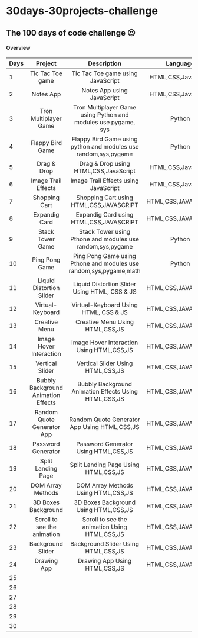# 30days-30projects-challenge

<h2>The 100 days of code challenge 😍</h2>


<h4>Overview</h4>


| Days         | Project        | Description   |  Language    |   Link    | Status    |
| :---         |     :---:      |     :---:     |    :---:     |   :---:     |    ---:   |
|1             |  Tic Tac Toe game      |   Tic Tac Toe game using JavaScript   |  HTML,CSS,JavaScript  | [Link of Project](https://hellcoder37.github.io/30days-30projects-challenge/Day1/index.html) |  Done ✔  |
|2             |     Notes App  |   Notes App using JavaScript   |    HTML,CSS,JavaScript |  [Link of Project](https://hellcoder37.github.io/30days-30projects-challenge/Day2/index.html)  | Done ✔   |
|3   | Tron Multiplayer Game       |    Tron Multiplayer Game using Python and modules use pygame, sys  |  Python  |  [OutPut img of Project](https://drive.google.com/file/d/1a6WygZTKVxTH_ejXjSMMJ9ywbJeh1VeE/view?usp=sharing)  |  Done ✔  |
|4   |     Flappy Bird Game    |     Flappy Bird Game using python and modules use random,sys,pygame  |   Python |  [OutPut img of Project](https://drive.google.com/file/d/1kRtdlKpE2dLy3qdEBZ6sQf4DCYkCfnhx/view?usp=sharing)  |  Done ✔   |
|5   |    Drag & Drop    |   Drag & Drop using HTML,CSS,JavaScript |  HTML,CSS,JavaScript  | [Link of Project](https://hellcoder37.github.io/30days-30projects-challenge/Day5/index.html)   |  Done ✔  |
|6   |   Image Trail Effects     |   Image Trail Effects using JavaScript   |  HTML,CSS,JavaScript  |   [Link of Project](https://hellcoder37.github.io/30days-30projects-challenge/Day6/index) |  Done ✔  |
|7   |    Shopping Cart  |      Shopping Cart using HTML,CSS,JAVASCRIPT  |  HTML,CSS,JAVASCRIPT   |   [Link of Project](https://hellcoder37.github.io/30days-30projects-challenge/Day7/index.html) |  Done ✔  |
|8   |    Expandig Card    |   Expandig Card using HTML,CSS,JAVASCRIPT  |  HTML,CSS,JAVASCRIPT  |   [Link of Project](https://hellcoder37.github.io/30days-30projects-challenge/Day8/index.html)  |  Done ✔  |
|9   |   Stack Tower Game     |   Stack Tower using Pthone and modules use random,sys,pygame|   Python   |  [Link of Project](https://drive.google.com/file/d/1jqv5DEt3KgFBa8cdE831BZHkK2C0Vy3s/view?usp=sharing)  |  Done ✔  |
|10  |   Ping Pong Game     |    Ping Pong Game using Pthone and modules use random,sys,pygame,math   |  Python  |  [Link of Project](https://drive.google.com/file/d/1Ycbuvw54RCmx-UfSMlWXedQXvLLvHjnS/view?usp=sharing)  |  Done ✔  |
|11  |    Liquid Distortion Slider   |   Liquid Distortion Slider Using HTML, CSS & JS   | HTML,CSS,JAVASCRIPT   |  [Link of Project](https://hellcoder37.github.io/30days-30projects-challenge/Day11/index.html)  |   Done ✔ |
|12  |    Virtual-Keyboard    |    Virtual-Keyboard Using HTML, CSS & JS  |  HTML,CSS,JAVASCRIPT  |  [Link of Project](https://hellcoder37.github.io/30days-30projects-challenge/Day12/index.html)  |   Done ✔  |
|13  |    Creative Menu    |  Creative Menu Using HTML,CSS,JS    |   HTML,CSS,JAVASCRIPT  |  [Link of Project](https://hellcoder37.github.io/30days-30projects-challenge/Day13/index.html)  | Done ✔   |
|14  |    Image Hover Interaction    |   Image Hover Interaction Using HTML,CSS,JS    |    HTML,CSS,JAVASCRIPT |   [Link of Project](https://hellcoder37.github.io/30days-30projects-challenge/Day14/index.html) |  Done ✔  |
|15  |    Vertical Slider    |   Vertical Slider Using HTML,CSS,JS  |   HTML,CSS,JAVASCRIPT  | [Link of Project](https://hellcoder37.github.io/30days-30projects-challenge/Day15/index.html)   |  Done ✔  |
|16  |    Bubbly Background Animation Effects    |   Bubbly Background Animation Effects Using HTML,CSS,JS  |   HTML,CSS,JAVASCRIPT  | [Link of Project](https://hellcoder37.github.io/30days-30projects-challenge/Day16/index.html)   | Done ✔   |
|17  |   Random Quote Generator App     |   Random Quote Generator App Using HTML,CSS,JS   |   HTML,CSS,JAVASCRIPT  | [Link of Project](https://hellcoder37.github.io/30days-30projects-challenge/Day17/index.html)   | Done ✔   |
|18  |   Password Generator     |   Password Generator Using HTML,CSS,JS  |  HTML,CSS,JAVASCRIPT  |  [Link of Project](https://hellcoder37.github.io/30days-30projects-challenge/Day18/index.html)  |   Done ✔ |
|19  |    Split Landing Page    |  Split Landing Page Using HTML,CSS,JS   |  HTML,CSS,JAVASCRIPT   |    [Link of Project](https://hellcoder37.github.io/30days-30projects-challenge/Day19/index.html) |  Done ✔  |
|20  |    DOM Array Methods    |   DOM Array Methods Using HTML,CSS,JS   |  HTML,CSS,JAVASCRIPT  | [Link of Project](https://hellcoder37.github.io/30days-30projects-challenge/Day20/index.html)   | Done ✔   |
|21  |    3D Boxes Background    |   3D Boxes Background Using HTML,CSS,JS  |  HTML,CSS,JAVASCRIPT  |  [Link of Project](https://hellcoder37.github.io/30days-30projects-challenge/Day21/index.html) |   Done ✔ |
|22  |    Scroll to see the animation    |  Scroll to see the animation Using HTML,CSS,JS   |  HTML,CSS,JAVASCRIPT  |   [Link of Project](https://hellcoder37.github.io/30days-30projects-challenge/Day22/index.html)  |  Done ✔  |
|23  |    Background Slider    | Background Slider Using HTML,CSS,JS   |  HTML,CSS,JAVASCRIPT   | [Link of Project](https://hellcoder37.github.io/30days-30projects-challenge/Day23/index.html)   |  Done ✔  |
|24  |    Drawing App    |   Drawing App Using HTML,CSS,JS   |  HTML,CSS,JAVASCRIPT  |  [Link of Project](https://hellcoder37.github.io/30days-30projects-challenge/Day24/index.html)  |  Done ✔  |
|25  |        |      |    |    |    |
|26  |        |      |    |    |    |
|27  |        |      |    |    |    |
|28  |        |      |    |    |    |
|29  |        |      |    |    |    |
|30  |        |      |    |    |    |

